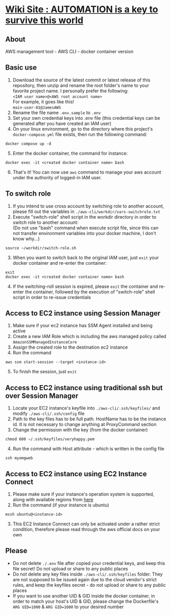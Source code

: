 # [Wiki Site : AUTOMATION is a key to survive this world](https://github.com/Shinya-GitHub-Center/awscli-docker/wiki)

## About
AWS management tool - AWS CLI - docker container version

## Basic use
1. Download the source of the latest commit or latest release of this repository, then unzip and rename the root folder's name to your favorite project name. I personally prefer the following:  
`<IAM user name>@<AWS root account name>`  
For example, it goes like this!  
`main-user-01@JamesAWS`
2. Rename the file name `.env.sample` to `.env`
3. Set your own credential keys into .env file (this credential keys can be generated after you have created an IAM user)
4. On your linux environment, go to the directory where this project's `docker-compose.yml` file exists, then run the following command:
```
docker compose up -d
```
5. Enter the docker container, the command for instance:
```
docker exec -it <created docker container name> bash
```
6. That's it! You can now use `aws` command to manage your aws account under the authority of logged-in IAM user.

## To switch role
1. If you intend to use cross account by switching role to another account, please fill out the variables in `./aws-cli/workdir/vars-switchrole.txt`
2. Execute "switch-role" shell script in the workdir directory in order to switch role to another account:  
(Do not use "bash" command when execute script file, since this can not transfer environment variables into your docker machine, I don't know why...)
```
source ~/workdir/switch-role.sh
```
3. When you want to switch back to the original IAM user, just `exit` your docker container and re-enter the container:
```
exit
docker exec -it <created docker container name> bash
```
4. If the switching-roll session is expired, please `exit` the container and re-enter the container, followed by the execution of "switch-role" shell script in order to re-issue credentials

## Access to EC2 instance using Session Manager
1. Make sure if your ec2 instance has SSM Agent installed and being active
2. Create a new IAM Role which is including the aws managed policy called `AmazonSSMManagedInstanceCore`
3. Assign the created role to the destination ec2 instance
4. Run the command
```
aws ssm start-session --target <instance-id>
```
5. To finish the session, just `exit`

## Access to EC2 instance using traditional ssh but over Session Manager
1. Locate your EC2 instance's keyfile into `./aws-cli/.ssh/keyfiles/` and modify `./aws-cli/.ssh/config` file
2. Path to the key files has to be full path. HostName has to be the instance id. It is not necessary to change anything at ProxyCommand section
3. Change the permission with the key (from the docker container)
```
chmod 600 ~/.ssh/keyfiles/veryhappy.pem
```
4. Run the command with Host attribute - which is written in the config file
```
ssh myomgweb
```

## Access to EC2 instance using EC2 Instance Connect
1. Please make sure if your instance's operation system is supported, along with available regions from [here](https://docs.aws.amazon.com/AWSEC2/latest/UserGuide/ec2-instance-connect-methods.html#ic-limitations)
2. Run the command (if your instance is ubuntu)
```
mssh ubuntu@<instance-id>
```
3. This EC2 Instance Connect can only be activated under a rather strict condition, therefore please read through the aws official docs on your own

## Please
* Do not delete `./.env` file after copied your credential keys, and keep this file secret! Do not upload or share to any public places
* Do not delete any key files inside `./aws-cli/.ssh/keyfiles` folder. They are not supposed to be issued again due to the cloud vendor's strict rules, and keep the keyfiles secret - do not upload or share to any public places
* If you want to use another UID & GID inside the docker container, in order to match your host's UID & GID, please change the Dockerfile's `ARG UID=1000` & `ARG GID=1000` to your desired number
